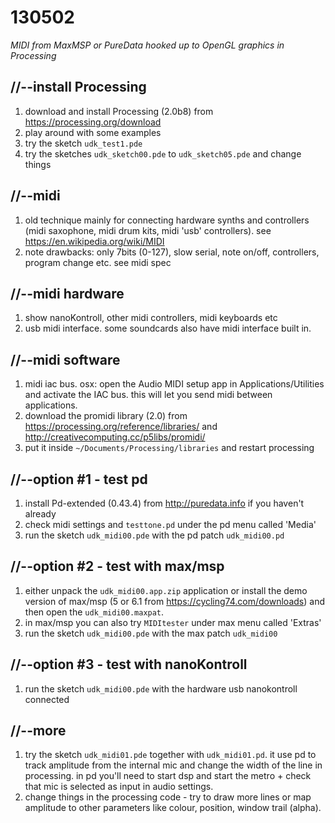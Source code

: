 130502
======

_MIDI from MaxMSP or PureData hooked up to OpenGL graphics in Processing_

//--install Processing
----------------------
1. download and install Processing (2.0b8) from <https://processing.org/download>
2. play around with some examples
3. try the sketch `udk_test1.pde`
4. try the sketches `udk_sketch00.pde` to `udk_sketch05.pde` and change things

//--midi
--------
1. old technique mainly for connecting hardware synths and controllers (midi saxophone, midi drum kits, midi 'usb' controllers).  see <https://en.wikipedia.org/wiki/MIDI>
2. note drawbacks: only 7bits (0-127), slow serial, note on/off, controllers, program change etc. see midi spec

//--midi hardware
-----------------
1. show nanoKontroll, other midi controllers, midi keyboards etc
2. usb midi interface.  some soundcards also have midi interface built in.

//--midi software
-----------------
1. midi iac bus. osx: open the Audio MIDI setup app in Applications/Utilities and activate the IAC bus. this will let you send midi between applications.
2. download the promidi library (2.0) from <https://processing.org/reference/libraries/> and <http://creativecomputing.cc/p5libs/promidi/>
3. put it inside `~/Documents/Processing/libraries` and restart processing

//--option #1 - test pd
-----------------------
1. install Pd-extended (0.43.4) from <http://puredata.info> if you haven't already
2. check midi settings and `testtone.pd` under the pd menu called 'Media'
3. run the sketch `udk_midi00.pde` with the pd patch `udk_midi00.pd`

//--option #2 - test with max/msp
---------------------------------
1. either unpack the `udk_midi00.app.zip` application or install the demo version of max/msp (5 or 6.1 from <https://cycling74.com/downloads>) and then open the `udk_midi00.maxpat`.
2. in max/msp you can also try `MIDItester` under max menu called 'Extras'
3. run the sketch `udk_midi00.pde` with the max patch `udk_midi00`

//--option #3 - test with nanoKontroll
--------------------------------------
1. run the sketch `udk_midi00.pde` with the hardware usb nanokontroll connected

//--more
--------
1. try the sketch `udk_midi01.pde` together with `udk_midi01.pd`. it use pd to track amplitude from the internal mic and change the width of the line in processing. in pd you'll need to start dsp and start the metro + check that mic is selected as input in audio settings.
2. change things in the processing code - try to draw more lines or map amplitude to other parameters like colour, position, window trail (alpha).
